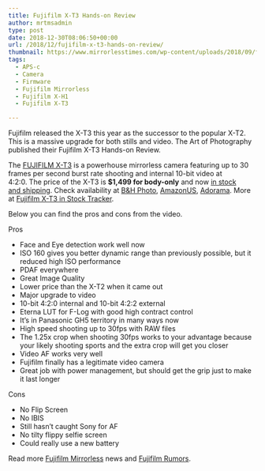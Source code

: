 ```yaml
---
title: Fujifilm X-T3 Hands-on Review
author: mrtmsadmin
type: post
date: 2018-12-30T08:06:50+00:00
url: /2018/12/fujifilm-x-t3-hands-on-review/
thumbnail: https://www.mirrorlesstimes.com/wp-content/uploads/2018/09/fujifilm-x-t3-front-side.jpg
tags:
  - APS-c
  - Camera
  - Firmware
  - Fujifilm Mirrorless
  - Fujifilm X-H1
  - Fujifilm X-T3

---
```

Fujifilm released the X-T3 this year as the successor to the popular X-T2. This is a massive upgrade for both stills and video. The Art of Photography published their Fujifilm X-T3 Hands-on Review.

The [FUJIFILM X-T3][1] is a powerhouse mirrorless camera featuring up to 30 frames per second burst rate shooting and internal 10-bit video at 4:2:0. The price of the X-T3 is **$1,499 for body-only** and now [in stock and shipping][2]. Check availability at <a href="https://www.bhphotovideo.com/c/search?Ntt=Fujifilm%20X-T3&N=0&InitialSearch=yes&sts=ma&Top+Nav-Search=&BI=20175&KBID=14249" target="_blank" rel="follow external noopener noreferrer" data-wpel-link="external">B&H Photo</a>, <a href="https://www.amazon.com/Fujifilm-X-T3-Mirrorless-Digital-Body/dp/B07H49QWN4/?tag=daicamnew-20" target="_blank" rel="follow external noopener noreferrer" data-wpel-link="external" data-amzn-asin="B07H49QWN4">AmazonUS</a>, <a class="broken_link" href="https://adorama.evyy.net/c/63923/51926/1036?u=https%3A%2F%2Fwww.adorama.com%2Fifjxt3b.html" target="_blank" rel="follow external noopener noreferrer">Adorama</a>. More at [Fujifilm X-T3 in Stock Tracker][3].

Below you can find the pros and cons from the video.<!--more-->



Pros

  * Face and Eye detection work well now
  * ISO 160 gives you better dynamic range than previously possible, but it reduced high ISO performance
  * PDAF everywhere
  * Great Image Quality
  * Lower price than the X-T2 when it came out
  * Major upgrade to video
  * 10-bit 4:2:0 internal and 10-bit 4:2:2 external
  * Eterna LUT for F-Log with good high contract control
  * It’s in Panasonic GH5 territory in many ways now
  * High speed shooting up to 30fps with RAW files
  * The 1.25x crop when shooting 30fps works to your advantage because your likely shooting sports and the extra crop will get you closer
  * Video AF works very well
  * Fujifilm finally has a legitimate video camera
  * Great job with power management, but should get the grip just to make it last longer

Cons

  * No Flip Screen
  * No IBIS
  * Still hasn’t caught Sony for AF
  * No tilty flippy selfie screen
  * Could really use a new battery

Read more [Fujifilm Mirrorless][4] news and <a href="https://www.dailycameranews.com/tag/fujifilm-rumors/" target="_blank" rel="noopener">Fujifilm Rumors</a>.

 [1]: https://www.mirrorlesstimes.com/tags/fujifilm-x-t3/
 [2]: https://www.dailycameranews.com/2018/09/fujifilm-x-t3-in-stock-and-shipping-in-the-us/
 [3]: https://www.mirrorlesstimes.com/2018/09/fujifilm-x-t3-in-stock-availability-tracker/
 [4]: https://www.mirrorlesstimes.com/tags/fujifilm-mirrorless/